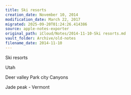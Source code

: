 ```yaml
---
title: Ski resorts
creation_date: November 10, 2014
modification_date: March 22, 2017
migrated: 2025-09-20T01:24:26.414386
source: apple-notes-exporter
original_path: iCloud/Notes/2014-11-10-Ski resorts.md
vault_folder: Archive/old-notes
filename_date: 2014-11-10
---
```



Ski resorts 

Utah

Deer valley
Park city 
Canyons 

Jade peak - Vermont 

